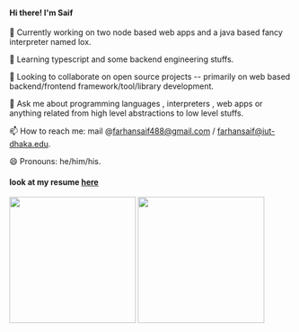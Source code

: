 #### Hi there! I'm Saif  

 

🔭 Currently working on two node based web apps and a java based fancy interpreter named lox.  

 🌱 Learning typescript and some backend engineering stuffs.  
 
 👯 Looking to collaborate on open source projects -- primarily on web based backend/frontend framework/tool/library development.  
 
 💬 Ask me about programming languages , interpreters , web apps or anything related from high level abstractions to low level stuffs.  
 
 📫 How to reach me: mail @farhansaif488@gmail.com / farhansaif@iut-dhaka.edu.  
 
 😄 Pronouns: he/him/his.  
 
 #### look at my resume [here](https://github.com/overlorde/overlorde/blob/main/cv.pdf)
 
 
 <p float="left" >
  <img  align="center" height="225px" src="https://github-readme-stats.vercel.app/api?username=overlorde&show_icons=true&theme=dark&hide=prs,issues,stars" />
  <img  align="center" height="225px" src="https://github-readme-stats.vercel.app/api/top-langs/?username=overlorde&theme=dark&langs_count=3" />
</p>
 

